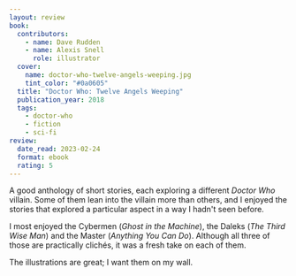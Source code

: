 ```yaml
---
layout: review
book:
  contributors:
    - name: Dave Rudden
    - name: Alexis Snell
      role: illustrator
  cover:
    name: doctor-who-twelve-angels-weeping.jpg
    tint_color: "#0a0605"
  title: "Doctor Who: Twelve Angels Weeping"
  publication_year: 2018
  tags:
    - doctor-who
    - fiction
    - sci-fi
review:
  date_read: 2023-02-24
  format: ebook
  rating: 5
---
```


A good anthology of short stories, each exploring a different *Doctor Who* villain.
Some of them lean into the villain more than others, and I enjoyed the stories that explored a particular aspect in a way I hadn't seen before.

I most enjoyed the Cybermen (*Ghost in the Machine*), the Daleks (*The Third Wise Man*) and the Master (*Anything You Can Do*).
Although all three of those are practically clichés, it was a fresh take on each of them.

The illustrations are great; I want them on my wall.

